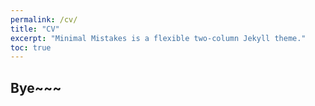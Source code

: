 ```yaml
---
permalink: /cv/
title: "CV"
excerpt: "Minimal Mistakes is a flexible two-column Jekyll theme."
toc: true
---
```

## Bye~~~
